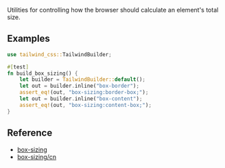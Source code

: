 Utilities for controlling how the browser should calculate an element's total size.

## Examples

```rust
use tailwind_css::TailwindBuilder;

#[test]
fn build_box_sizing() {
    let builder = TailwindBuilder::default();
    let out = builder.inline("box-border");
    assert_eq!(out, "box-sizing:border-box;");
    let out = builder.inline("box-content");
    assert_eq!(out, "box-sizing:content-box;");
}
```

## Reference

- [box-sizing](https://tailwindcss.com/docs/box-sizing)
- [box-sizing/cn](https://tailwindcss.c/docs/box-sizing)